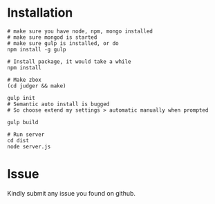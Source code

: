 # Installation
```
# make sure you have node, npm, mongo installed
# make sure mongod is started
# make sure gulp is installed, or do
npm install -g gulp

# Install package, it would take a while
npm install

# Make zbox
(cd judger && make)

gulp init
# Semantic auto install is bugged
# So choose extend my settings > automatic manually when prompted

gulp build

# Run server
cd dist
node server.js
```
# Issue
Kindly submit any issue you found on github.
